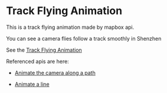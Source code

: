 # Track Flying Animation

This is a track flying animation made by mapbox api.

You can see a camera flies follow a track smoothly in Shenzhen

See the [Track Flying Animation](https://geoochi.github.io/track_fly/index.html)

Referenced apis are here:

- [Animate the camera along a path](https://docs.mapbox.com/mapbox-gl-js/example/free-camera-path/)

- [Animate a line](https://docs.mapbox.com/mapbox-gl-js/example/animate-a-line/)